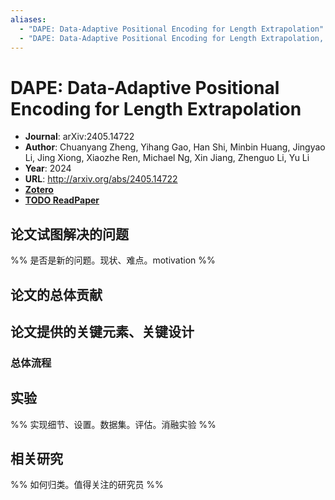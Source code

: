 ```yaml
---
aliases:
  - "DAPE: Data-Adaptive Positional Encoding for Length Extrapolation"
  - "DAPE: Data-Adaptive Positional Encoding for Length Extrapolation, 2024"
---
```

# DAPE: Data-Adaptive Positional Encoding for Length Extrapolation

- **Journal**: arXiv:2405.14722
- **Author**: Chuanyang Zheng, Yihang Gao, Han Shi, Minbin Huang, Jingyao Li, Jing Xiong, Xiaozhe Ren, Michael Ng, Xin Jiang, Zhenguo Li, Yu Li
- **Year**: 2024
- **URL**: http://arxiv.org/abs/2405.14722
- [**Zotero**](zotero://select/items/@2024DAPEDataAdaptivePositionalZheng)
- [**TODO ReadPaper**](https://readpaper.com/...)

## 论文试图解决的问题

%% 是否是新的问题。现状、难点。motivation %%

## 论文的总体贡献

## 论文提供的关键元素、关键设计

### 总体流程

## 实验

%% 实现细节、设置。数据集。评估。消融实验 %%

## 相关研究

%% 如何归类。值得关注的研究员 %%
